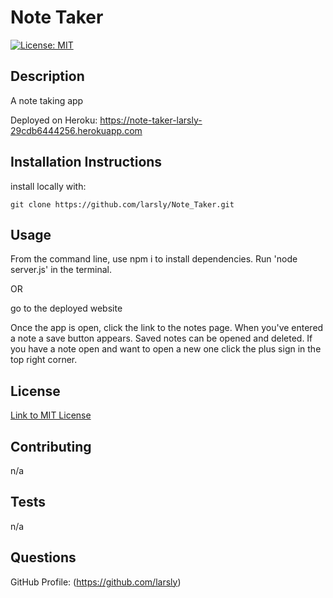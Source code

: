 # Note Taker

[![License: MIT](https://img.shields.io/badge/License-MIT-yellow.svg)](https://opensource.org/licenses/MIT)

## Description

A note taking app

Deployed on Heroku: https://note-taker-larsly-29cdb6444256.herokuapp.com

## Installation Instructions

install locally with:

`git clone https://github.com/larsly/Note_Taker.git`

## Usage

From the command line, use npm i to install dependencies.
Run 'node server.js' in the terminal.

OR

go to the deployed website

Once the app is open, click the link to the notes page. When you've entered a note a save button appears. Saved notes can be opened and deleted. If you have a note open and want to open a new one click the plus sign in the top right corner.

## License
[Link to MIT License](https://opensource.org/licenses/MIT)

## Contributing

n/a

## Tests

n/a

## Questions

GitHub Profile: (https://github.com/larsly)
